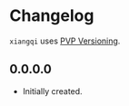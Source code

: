 # Changelog

`xiangqi` uses [PVP Versioning][1].

## 0.0.0.0

* Initially created.

[1]: https://pvp.haskell.org
